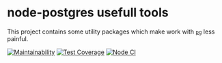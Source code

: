 # node-postgres usefull tools

This project contains some utility packages which make work with [`pg`](https://node-postgres.com) less painful.

[![Maintainability](https://api.codeclimate.com/v1/badges/63f75ca4e63bdb95efcc/maintainability)](https://codeclimate.com/github/seth2810/pg-tools/maintainability)
[![Test Coverage](https://api.codeclimate.com/v1/badges/63f75ca4e63bdb95efcc/test_coverage)](https://codeclimate.com/github/seth2810/pg-tools/test_coverage)
[![Node CI](https://github.com/seth2810/pg-tools/workflows/pg-tools/badge.svg)](https://github.com/seth2810/pg-tools/actions)

